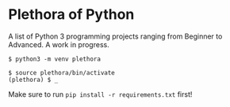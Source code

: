 # Plethora of Python

A list of Python 3 programming projects ranging from Beginner to Advanced. A work in progress.

<pre>
<code>$ python3 -m venv plethora</code>
</pre>

<pre>
<code>$ source plethora/bin/activate
(plethora) $ _</code>
</pre>

Make sure to run ```pip install -r requirements.txt``` first!
